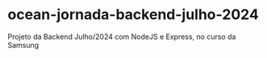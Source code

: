 # ocean-jornada-backend-julho-2024
Projeto da Backend Julho/2024 com NodeJS e Express, no curso da Samsung
